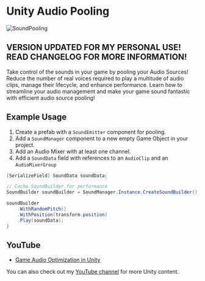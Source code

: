 # Unity Audio Pooling
![SoundPooling](https://github.com/adammyhre/Unity-Audio-Pooling/assets/38876398/eeac93e7-1ba4-45d9-bf08-200f2c980428)
## VERSION UPDATED FOR MY PERSONAL USE! READ CHANGELOG FOR MORE INFORMATION!
Take control of the sounds in your game by pooling your Audio Sources! Reduce the number of real voices required to play a multitude of audio clips, manage their lifecycle, and enhance performance. Learn how to streamline your audio management and make your game sound fantastic with efficient audio source pooling!

## Example Usage

1. Create a prefab with a `SoundEmitter` component for pooling.
2. Add a `SoundManager` component to a new empty Game Object in your project.
3. Add an Audio Mixer with at least one channel.
4. Add a `SoundData` field with references to an `AudioClip` and an `AudioMixerGroup`

```csharp
[SerializeField] SoundData soundData;

// Cache SoundBuilder for performance
SoundBuilder soundBuilder = SoundManager.Instance.CreateSoundBuilder();

soundBuilder
    .WithRandomPitch()
    .WithPosition(transform.position)
    .Play(soundData);
}
```

## YouTube

- [Game Audio Optimization in Unity](https://youtu.be/BgpqoRFCNOs)

You can also check out my [YouTube channel](https://www.youtube.com/@git-amend?sub_confirmation=1) for more Unity content.
